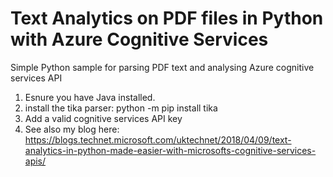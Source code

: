 # Text Analytics on PDF files in Python with Azure Cognitive Services
Simple Python sample for parsing PDF text and analysing Azure cognitive services API <br/>
1. Esnure you have Java installed. 
2. install the tika parser: python -m pip install tika <br/>
3. Add a valid cognitive services API key
4. See also my blog here: https://blogs.technet.microsoft.com/uktechnet/2018/04/09/text-analytics-in-python-made-easier-with-microsofts-cognitive-services-apis/
